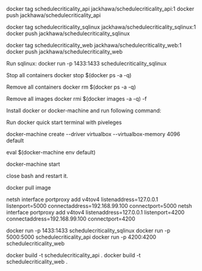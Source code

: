 docker tag schedulecriticality_api jackhawa/schedulecriticality_api:1
docker push jackhawa/schedulecriticality_api

docker tag schedulecriticality_sqlinux jackhawa/schedulecriticality_sqlinux:1
docker push jackhawa/schedulecriticality_sqlinux

docker tag schedulecriticality_web jackhawa/schedulecriticality_web:1
docker push jackhawa/schedulecriticality_web

Run sqlinux: docker run -p 1433:1433 schedulecriticality_sqlinux

Stop all containers
docker stop $(docker ps -a -q)

Remove all containers
docker rm $(docker ps -a -q)

Remove all images
docker rmi $(docker images -a -q) -f

Install docker or docker-machine and run following command:

Run docker quick start terminal with piveleges

docker-machine create --driver virtualbox --virtualbox-memory 4096 default

eval $(docker-machine env default)

docker-machine start

close bash and restart it.

docker pull image

netsh interface portproxy add v4tov4 listenaddress=127.0.0.1 listenport=5000 connectaddress=192.168.99.100 connectport=5000
netsh interface portproxy add v4tov4 listenaddress=127.0.0.1 listenport=4200 connectaddress=192.168.99.100 connectport=4200

docker run -p 1433:1433 schedulecriticality_sqlinux
docker run -p 5000:5000 schedulecriticality_api
docker run -p 4200:4200 schedulecriticality_web

docker build -t schedulecriticality_api .
docker build -t schedulecriticality_web .